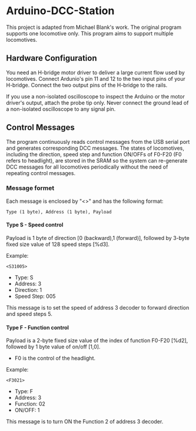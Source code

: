 # Arduino-DCC-Station
This project is adapted from Michael Blank's work. The original program supports one locomotive only. This program aims to support multiple locomotives.

## Hardware Configuration
You need an H-bridge motor driver to deliver a large current flow used by locomotives. Connect Ardunio's pin 11 and 12 to the two input pins of your H-bridge. Connect the two output pins of the H-bridge to the rails.

If you use a non-isolated oscilloscope to inspect the Arduino or the motor driver's output, attach the probe tip only. Never connect the ground lead of a non-isolated oscilloscope to any signal pin.

## Control Messages
The program continuously reads control messages from the USB serial port and generates corresponding DCC messages. The states of locomotives, including the direction, speed step and function ON/OFFs of F0-F20 (F0 refers to headlight), are stored in the SRAM so the system can re-generate DCC messages for all locomotives periodically without the need of repeating control messages.

### Message formet
Each message is enclosed by "<>" and has the following format:
```
Type (1 byte), Address (1 byte), Payload
```
#### Type S - Speed control
Payload is 1 byte of direction [0 (backward),1 (forward)], followed by 3-byte fixed size value of 128 speed steps [%d3].

Example:
```
<S31005>
```
* Type: S
* Address: 3
* Direction: 1
* Speed Step: 005

This message is to set the speed of address 3 decoder to forward direction and speed steps 5.

#### Type F - Function control
Payload is a 2-byte fixed size value of the index of function F0-F20 [%d2], followed by 1 byte value of on/off [1,0].
* F0 is the control of the headlight.

Example:
```
<F3021>
```
* Type: F
* Address: 3
* Function: 02
* ON/OFF: 1

This message is to turn ON the Function 2 of address 3 decoder.


